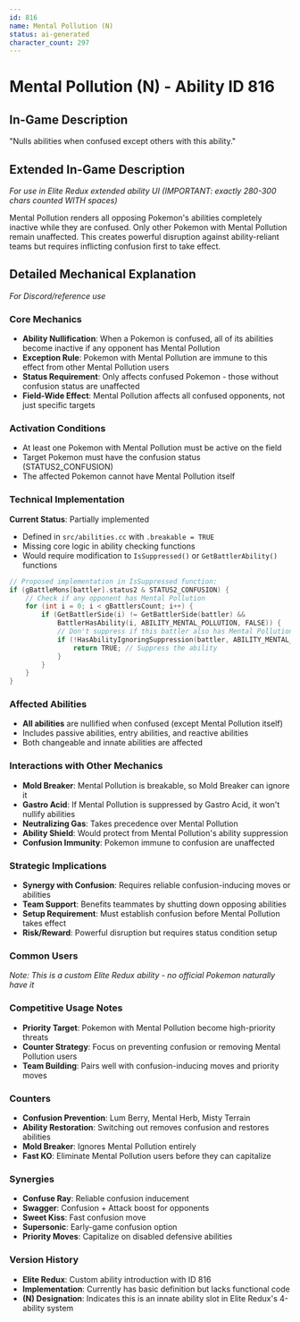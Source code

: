 ```yaml
---
id: 816
name: Mental Pollution (N)
status: ai-generated
character_count: 297
---
```


# Mental Pollution (N) - Ability ID 816

## In-Game Description
"Nulls abilities when confused except others with this ability."

## Extended In-Game Description
*For use in Elite Redux extended ability UI (IMPORTANT: exactly 280-300 chars counted WITH spaces)*

Mental Pollution renders all opposing Pokemon's abilities completely inactive while they are confused. Only other Pokemon with Mental Pollution remain unaffected. This creates powerful disruption against ability-reliant teams but requires inflicting confusion first to take effect.

## Detailed Mechanical Explanation
*For Discord/reference use*

### Core Mechanics
- **Ability Nullification**: When a Pokemon is confused, all of its abilities become inactive if any opponent has Mental Pollution
- **Exception Rule**: Pokemon with Mental Pollution are immune to this effect from other Mental Pollution users
- **Status Requirement**: Only affects confused Pokemon - those without confusion status are unaffected
- **Field-Wide Effect**: Mental Pollution affects all confused opponents, not just specific targets

### Activation Conditions
- At least one Pokemon with Mental Pollution must be active on the field
- Target Pokemon must have the confusion status (STATUS2_CONFUSION)
- The affected Pokemon cannot have Mental Pollution itself

### Technical Implementation
**Current Status**: Partially implemented
- Defined in `src/abilities.cc` with `.breakable = TRUE`
- Missing core logic in ability checking functions
- Would require modification to `IsSuppressed()` or `GetBattlerAbility()` functions

```c
// Proposed implementation in IsSuppressed function:
if (gBattleMons[battler].status2 & STATUS2_CONFUSION) {
    // Check if any opponent has Mental Pollution
    for (int i = 0; i < gBattlersCount; i++) {
        if (GetBattlerSide(i) != GetBattlerSide(battler) && 
            BattlerHasAbility(i, ABILITY_MENTAL_POLLUTION, FALSE)) {
            // Don't suppress if this battler also has Mental Pollution
            if (!HasAbilityIgnoringSuppression(battler, ABILITY_MENTAL_POLLUTION)) {
                return TRUE; // Suppress the ability
            }
        }
    }
}
```

### Affected Abilities
- **All abilities** are nullified when confused (except Mental Pollution itself)
- Includes passive abilities, entry abilities, and reactive abilities
- Both changeable and innate abilities are affected

### Interactions with Other Mechanics
- **Mold Breaker**: Mental Pollution is breakable, so Mold Breaker can ignore it
- **Gastro Acid**: If Mental Pollution is suppressed by Gastro Acid, it won't nullify abilities
- **Neutralizing Gas**: Takes precedence over Mental Pollution
- **Ability Shield**: Would protect from Mental Pollution's ability suppression
- **Confusion Immunity**: Pokemon immune to confusion are unaffected

### Strategic Implications
- **Synergy with Confusion**: Requires reliable confusion-inducing moves or abilities
- **Team Support**: Benefits teammates by shutting down opposing abilities
- **Setup Requirement**: Must establish confusion before Mental Pollution takes effect
- **Risk/Reward**: Powerful disruption but requires status condition setup

### Common Users
*Note: This is a custom Elite Redux ability - no official Pokemon naturally have it*

### Competitive Usage Notes
- **Priority Target**: Pokemon with Mental Pollution become high-priority threats
- **Counter Strategy**: Focus on preventing confusion or removing Mental Pollution users
- **Team Building**: Pairs well with confusion-inducing moves and priority moves

### Counters
- **Confusion Prevention**: Lum Berry, Mental Herb, Misty Terrain
- **Ability Restoration**: Switching out removes confusion and restores abilities  
- **Mold Breaker**: Ignores Mental Pollution entirely
- **Fast KO**: Eliminate Mental Pollution users before they can capitalize

### Synergies
- **Confuse Ray**: Reliable confusion inducement
- **Swagger**: Confusion + Attack boost for opponents
- **Sweet Kiss**: Fast confusion move
- **Supersonic**: Early-game confusion option
- **Priority Moves**: Capitalize on disabled defensive abilities

### Version History
- **Elite Redux**: Custom ability introduction with ID 816
- **Implementation**: Currently has basic definition but lacks functional code
- **(N) Designation**: Indicates this is an innate ability slot in Elite Redux's 4-ability system